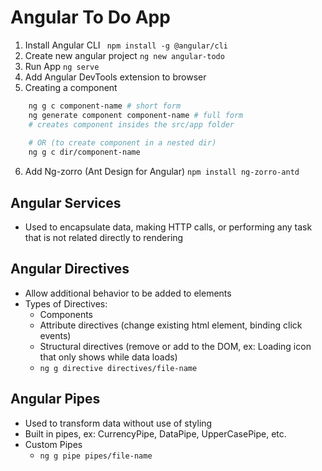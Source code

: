 # Angular To Do App

1. Install Angular CLI ` npm install -g @angular/cli`
2. Create new angular project `ng new angular-todo`
3. Run App `ng serve`
4. Add Angular DevTools extension to browser
5. Creating a component
```bash
    ng g c component-name # short form
    ng generate component component-name # full form
    # creates component insides the src/app folder
    
    # OR (to create component in a nested dir)
    ng g c dir/component-name
```
6. Add Ng-zorro (Ant Design for Angular) `npm install ng-zorro-antd`

## Angular Services
- Used to encapsulate data, making HTTP calls, or performing any task that is not related directly to rendering

## Angular Directives
- Allow additional behavior to be added to elements
- Types of Directives: 
  - Components 
  - Attribute directives (change existing html element, binding click events)
  - Structural directives (remove or add to the DOM, ex: Loading icon that only shows while data loads)
  - `ng g directive directives/file-name`

## Angular Pipes
- Used to transform data without use of styling
- Built in pipes, ex: CurrencyPipe, DataPipe, UpperCasePipe, etc.
- Custom Pipes
  - `ng g pipe pipes/file-name `
